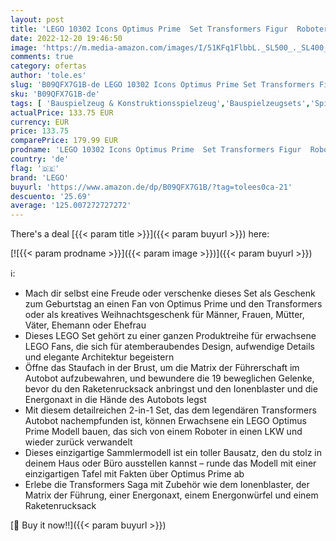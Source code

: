 ```yaml
---
layout: post
title: 'LEGO 10302 Icons Optimus Prime  Set Transformers Figur  Roboter und LKW 2-in1 Modell  Modellbausatz für Erwachsene  Geschenk zu Weihnachten für Männer  Frauen  Sie und Ihn'
date: 2022-12-20 19:46:50
image: 'https://m.media-amazon.com/images/I/51KFq1FlbbL._SL500_._SL400_.jpg'
comments: true
category: ofertas
author: 'tole.es'
slug: 'B09QFX7G1B-de LEGO 10302 Icons Optimus Prime Set Transformers Figur...'
sku: 'B09QFX7G1B-de'
tags: [ 'Bauspielzeug & Konstruktionsspielzeug','Bauspielzeugsets','Spielzeug','lego','🇩🇪', ]
actualPrice: 133.75 EUR
currency: EUR
price: 133.75
comparePrice: 179.99 EUR
prodname: 'LEGO 10302 Icons Optimus Prime  Set Transformers Figur  Roboter und LKW 2-in1 Modell  Modellbausatz für Erwachsene  Geschenk zu Weihnachten für Männer  Frauen  Sie und Ihn'
country: 'de'
flag: '🇩🇪'
brand: 'LEGO'
buyurl: 'https://www.amazon.de/dp/B09QFX7G1B/?tag=tolees0ca-21'
descuento: '25.69'
average: '125.007272727272'
---
```


There's a deal [{{< param title >}}]({{< param buyurl >}})  here:

[![{{< param prodname >}}]({{< param image >}})]({{< param buyurl >}})

ℹ️:

- Mach dir selbst eine Freude oder verschenke dieses Set als Geschenk zum Geburtstag an einen Fan von Optimus Prime und den Transformers oder als kreatives Weihnachtsgeschenk für Männer, Frauen, Mütter, Väter, Ehemann oder Ehefrau
- Dieses LEGO Set gehört zu einer ganzen Produktreihe für erwachsene LEGO Fans, die sich für atemberaubendes Design, aufwendige Details und elegante Architektur begeistern
- Öffne das Staufach in der Brust, um die Matrix der Führerschaft im Autobot aufzubewahren, und bewundere die 19 beweglichen Gelenke, bevor du den Raketenrucksack anbringst und den Ionenblaster und die Energonaxt in die Hände des Autobots legst
- Mit diesem detailreichen 2-in-1 Set, das dem legendären Transformers Autobot nachempfunden ist, können Erwachsene ein LEGO Optimus Prime Modell bauen, das sich von einem Roboter in einen LKW und wieder zurück verwandelt
- Dieses einzigartige Sammlermodell ist ein toller Bausatz, den du stolz in deinem Haus oder Büro ausstellen kannst – runde das Modell mit einer einzigartigen Tafel mit Fakten über Optimus Prime ab
- Erlebe die Transformers Saga mit Zubehör wie dem Ionenblaster, der Matrix der Führung, einer Energonaxt, einem Energonwürfel und einem Raketenrucksack

[🛒 Buy it now!!]({{< param buyurl >}})
